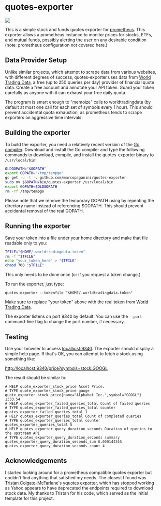 # quotes-exporter

![](https://github.com/marcopaganini/quotes-exporter/workflows/Go/badge.svg)

This is a simple stock and funds quotes exporter for
[prometheus](http://prometheus.io). This exporter allows a prometheus instance
to monitor prices for stocks, ETFs, and mutual funds, possibly alerting the
user on any desirable condition (note: prometheus configuration not covered here.)

## Data Provider Setup

Unlike similar projects, which attempt to scrape data from various websites,
with different degrees of success, quotes-exporter uses data from [World
Trading Data](worldtradingdata.com), a free (up to 250 queries per day)
provider of financial quote data. Create a free account and annotate your API
token. Guard your token carefully as anyone with it can exhaust your free daily
quota.

The program is smart enough to "memoize" calls to worldtradingdata (by default
at most one call for each set of symbols every 1 hour). This should prevent
accidental quota exhaustion, as prometheus tends to scrape exporters on
aggressive time intervals.

## Building the exporter

To build the exporter, you need a relatively recent version of the [Go
compiler](http://golang.org). Download and install the Go compiler and type the
following commands to download, compile, and install the quotes-exporter binary
to `/usr/local/bin`:

```bash
OLDGOPATH="$GOPATH"
export GOPATH="/tmp/tempgo"
go get -u -t -v github.com/marcopaganini/quotes-exporter
sudo mv $GOPATH/bin/quotes-exporter /usr/local/bin
export GOPATH=$OLDGOPATH
rm -rf /tmp/tempgo
```

Please note that we remove the temporary GOPATH using by repeating the
directory name instead of referencing $GOPATH. This should prevent accidental
removal of the real GOPATH.

## Running the exporter

Save your token into a file under your home directory and make that file readable
only to you:

```bash
TFILE="$HOME/.worldtradingdata.token"
rm -f "$TFILE"
echo "your_token_here" > "$TFILE"
chmod 700 "$TFILE"
```

This only needs to be done once (or if you request a token change.)

To run the exporter, just type:

```
quotes-exporter --tokenfile "$HOME/.worldtradingdata.token"
```

Make sure to replace "your token" above with the real token from [World Trading
Data](worldtradingdata.com).

The exporter listens on port 9340 by default. You can use the `--port` command-line
flag to change the port number, if necessary.

## Testing

Use your browser to access [localhost:9340](http://localhost:9340). The exporter should display a simple
help page. If that's OK, you can attempt to fetch a stock using something like:

[http://localhost:9340/price?symbols=stock:GOOGL](http://localhost:9340/price?symbols=stock:GOOGL)

The result should be similar to:

```
# HELP quote_exporter_stock_price Asset Price.
# TYPE quote_exporter_stock_price gauge
quote_exporter_stock_price{name="Alphabet Inc.",symbol="GOOGL"} 1333.54
# HELP quotes_exporter_failed_queries_total Count of failed queries
# TYPE quotes_exporter_failed_queries_total counter
quotes_exporter_failed_queries_total 1
# HELP quotes_exporter_queries_total Count of completed queries
# TYPE quotes_exporter_queries_total counter
quotes_exporter_queries_total 5
# HELP quotes_exporter_query_duration_seconds Duration of queries to the upstream API
# TYPE quotes_exporter_query_duration_seconds summary
quotes_exporter_query_duration_seconds_sum 0.000144555
quotes_exporter_query_duration_seconds_count 4
```

## Acknowledgements

I started looking around for a prometheus compatible quotes exporter but
couldn't find anything that satisfied my needs. The closest I found was
[Tristan Colgate-McFarlane](https://github.com/tcolgate)'s [yquotes
exporter](https://github.com/tcolgate/yquotes_exporter), which has stopped
working as Yahoo appears to have deprecated the endpoints required to download
stock data. My thanks to Tristan for his code, which served as the initial
template for this project.
